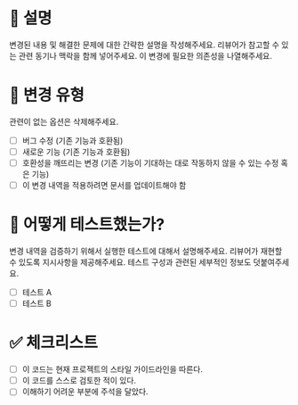 # 📝 설명
변경된 내용 및 해결한 문제에 대한 간략한 설명을 작성해주세요. 리뷰어가 참고할 수 있는 관련 동기나 맥락을 함께 넣어주세요. 이 변경에 필요한 의존성을 나열해주세요.

# 🔧 변경 유형
관련이 없는 옵션은 삭제해주세요.

- [ ] 버그 수정 (기존 기능과 호환됨)
- [ ] 새로운 기능 (기존 기능과 호환됨)
- [ ] 호환성을 깨뜨리는 변경 (기존 기능이 기대하는 대로 작동하지 않을 수 있는 수정 혹은 기능)
- [ ] 이 변경 내역을 적용하려면 문서를 업데이트해야 함

# 🧪 어떻게 테스트했는가?
변경 내역을 검증하기 위해서 실행한 테스트에 대해서 설명해주세요. 리뷰어가 재현할 수 있도록 지시사항을 제공해주세요. 테스트 구성과 관련된 세부적인 정보도 덧붙여주세요.

- [ ] 테스트 A
- [ ] 테스트 B

# ✅ 체크리스트
- [ ] 이 코드는 현재 프로젝트의 스타일 가이드라인을 따른다.
- [ ] 이 코드를 스스로 검토한 적이 있다.
- [ ] 이해하기 어려운 부분에 주석을 달았다.
